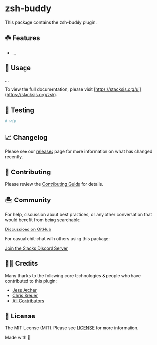 # zsh-buddy

This package contains the zsh-buddy plugin.

## ☘️ Features

- ...

## 🤖 Usage

...

To view the full documentation, please visit [https://stacksjs.org/ui](https://stacksjs.org/zsh).

## 🧪 Testing

```bash
# wip
```

## 📈 Changelog

Please see our [releases](https://github.com/stacksjs/stacks/releases) page for more information on what has changed recently.

## 🚜 Contributing

Please review the [Contributing Guide](https://github.com/stacksjs/contributing) for details.

## 🏝 Community

For help, discussion about best practices, or any other conversation that would benefit from being searchable:

[Discussions on GitHub](https://github.com/stacksjs/stacks/discussions)

For casual chit-chat with others using this package:

[Join the Stacks Discord Server](https://discord.gg/stacksjs)

## 🙏🏼 Credits

Many thanks to the following core technologies & people who have contributed to this plugin:

- [Jess Archer](https://github.com/jessarcher/zsh-artisan/blob/master/artisan.plugin.zsh)
- [Chris Breuer](https://github.com/chrisbbreuer)
- [All Contributors](../../contributors)

## 📄 License

The MIT License (MIT). Please see [LICENSE](https://github.com/stacksjs/stacks/tree/main/LICENSE.md) for more information.

Made with 💙

